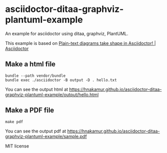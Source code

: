 asciidoctor-ditaa-graphviz-plantuml-example
===========================================

An example for asciidoctor using ditaa, graphviz, PlantUML.

This example is based on [Plain-text diagrams take shape in Asciidoctor! | Asciidoctor](http://asciidoctor.org/news/2014/02/18/plain-text-diagrams-in-asciidoctor/)

## Make a html file

```
bundle --path vendor/bundle
bundle exec ./asciidoctor -B output -D . hello.txt
```

You can see the output html at
https://hnakamur.github.io/asciidoctor-ditaa-graphviz-plantuml-example/output/hello.html

## Make a PDF file

```
make pdf
```

You can see the output pdf at
https://hnakamur.github.io/asciidoctor-ditaa-graphviz-plantuml-example/sample.pdf

MIT license
